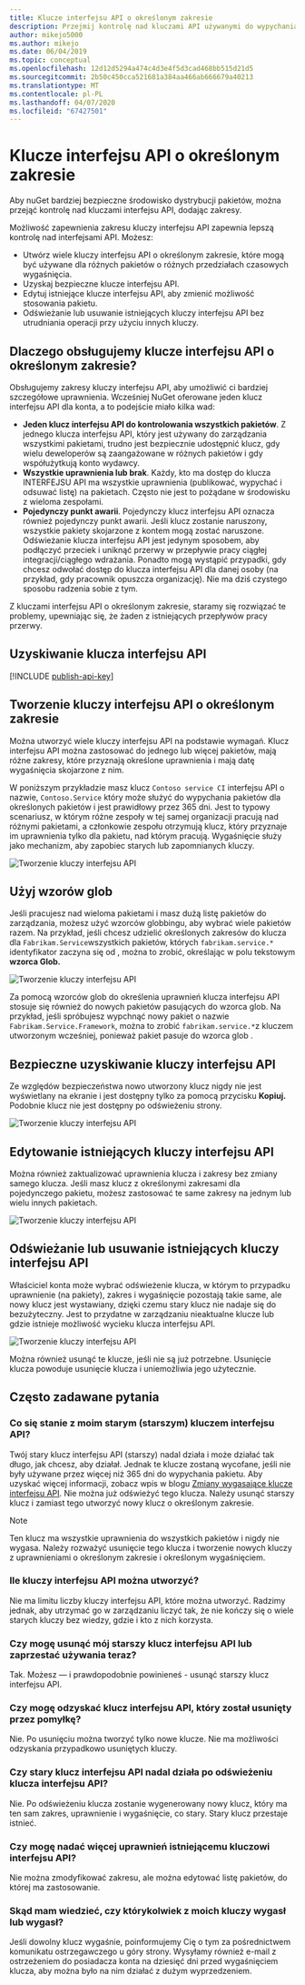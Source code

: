 ```yaml
---
title: Klucze interfejsu API o określonym zakresie
description: Przejmij kontrolę nad kluczami API używanymi do wypychania pakietów
author: mikejo5000
ms.author: mikejo
ms.date: 06/04/2019
ms.topic: conceptual
ms.openlocfilehash: 12d12d5294a474c4d3e4f5d3cad468bb515d21d5
ms.sourcegitcommit: 2b50c450cca521681a384aa466ab666679a40213
ms.translationtype: MT
ms.contentlocale: pl-PL
ms.lasthandoff: 04/07/2020
ms.locfileid: "67427501"
---
```

# <a name="scoped-api-keys"></a>Klucze interfejsu API o określonym zakresie

Aby nuGet bardziej bezpieczne środowisko dystrybucji pakietów, można przejąć kontrolę nad kluczami interfejsu API, dodając zakresy.

Możliwość zapewnienia zakresu kluczy interfejsu API zapewnia lepszą kontrolę nad interfejsami API. Możesz:

- Utwórz wiele kluczy interfejsu API o określonym zakresie, które mogą być używane dla różnych pakietów o różnych przedziałach czasowych wygaśnięcia.
- Uzyskaj bezpieczne klucze interfejsu API.
- Edytuj istniejące klucze interfejsu API, aby zmienić możliwość stosowania pakietu.
- Odświeżanie lub usuwanie istniejących kluczy interfejsu API bez utrudniania operacji przy użyciu innych kluczy.

## <a name="why-do-we-support-scoped-api-keys"></a>Dlaczego obsługujemy klucze interfejsu API o określonym zakresie?

Obsługujemy zakresy kluczy interfejsu API, aby umożliwić ci bardziej szczegółowe uprawnienia. Wcześniej NuGet oferowane jeden klucz interfejsu API dla konta, a to podejście miało kilka wad:

- **Jeden klucz interfejsu API do kontrolowania wszystkich pakietów**. Z jednego klucza interfejsu API, który jest używany do zarządzania wszystkimi pakietami, trudno jest bezpiecznie udostępnić klucz, gdy wielu deweloperów są zaangażowane w różnych pakietów i gdy współużytkują konto wydawcy.
- **Wszystkie uprawnienia lub brak**. Każdy, kto ma dostęp do klucza INTERFEJSU API ma wszystkie uprawnienia (publikować, wypychać i odsuwać listę) na pakietach. Często nie jest to pożądane w środowisku z wieloma zespołami.
- **Pojedynczy punkt awarii**. Pojedynczy klucz interfejsu API oznacza również pojedynczy punkt awarii. Jeśli klucz zostanie naruszony, wszystkie pakiety skojarzone z kontem mogą zostać naruszone. Odświeżanie klucza interfejsu API jest jedynym sposobem, aby podłączyć przeciek i uniknąć przerwy w przepływie pracy ciągłej integracji/ciągłego wdrażania. Ponadto mogą wystąpić przypadki, gdy chcesz odwołać dostęp do klucza interfejsu API dla danej osoby (na przykład, gdy pracownik opuszcza organizację). Nie ma dziś czystego sposobu radzenia sobie z tym.

Z kluczami interfejsu API o określonym zakresie, staramy się rozwiązać te problemy, upewniając się, że żaden z istniejących przepływów pracy przerwy.

## <a name="acquire-an-api-key"></a>Uzyskiwanie klucza interfejsu API

[!INCLUDE [publish-api-key](../quickstart/includes/publish-api-key.md)]

## <a name="create-scoped-api-keys"></a>Tworzenie kluczy interfejsu API o określonym zakresie

Można utworzyć wiele kluczy interfejsu API na podstawie wymagań. Klucz interfejsu API można zastosować do jednego lub więcej pakietów, mają różne zakresy, które przyznają określone uprawnienia i mają datę wygaśnięcia skojarzone z nim.

W poniższym przykładzie masz klucz `Contoso service CI` interfejsu API o nazwie, `Contoso.Service` który może służyć do wypychania pakietów dla określonych pakietów i jest prawidłowy przez 365 dni. Jest to typowy scenariusz, w którym różne zespoły w tej samej organizacji pracują nad różnymi pakietami, a członkowie zespołu otrzymują klucz, który przyznaje im uprawnienia tylko dla pakietu, nad którym pracują. Wygaśnięcie służy jako mechanizm, aby zapobiec starych lub zapomnianych kluczy.

![Tworzenie kluczy interfejsu API](media/scoped-api-keys-create-new.png)

## <a name="use-glob-patterns"></a>Użyj wzorów glob

Jeśli pracujesz nad wieloma pakietami i masz dużą listę pakietów do zarządzania, możesz użyć wzorców globbingu, aby wybrać wiele pakietów razem. Na przykład, jeśli chcesz udzielić określonych zakresów do klucza dla `Fabrikam.Service`wszystkich pakietów, których `fabrikam.service.*` identyfikator zaczyna się od , można to zrobić, określając w polu tekstowym **wzorca Glob.**

![Tworzenie kluczy interfejsu API](media/scoped-api-keys-glob-pattern.png)

Za pomocą wzorców glob do określenia uprawnień klucza interfejsu API stosuje się również do nowych pakietów pasujących do wzorca glob. Na przykład, jeśli spróbujesz wypchnąć nowy pakiet o nazwie `Fabrikam.Service.Framework`, można to zrobić `fabrikam.service.*`z kluczem utworzonym wcześniej, ponieważ pakiet pasuje do wzorca glob .

## <a name="obtain-api-keys-securely"></a>Bezpieczne uzyskiwanie kluczy interfejsu API

Ze względów bezpieczeństwa nowo utworzony klucz nigdy nie jest wyświetlany na ekranie i jest dostępny tylko za pomocą przycisku **Kopiuj.** Podobnie klucz nie jest dostępny po odświeżeniu strony.

![Tworzenie kluczy interfejsu API](media/scoped-api-keys-obtain-keys.png)

## <a name="edit-existing-api-keys"></a>Edytowanie istniejących kluczy interfejsu API

Można również zaktualizować uprawnienia klucza i zakresy bez zmiany samego klucza. Jeśli masz klucz z określonymi zakresami dla pojedynczego pakietu, możesz zastosować te same zakresy na jednym lub wielu innych pakietach.

![Tworzenie kluczy interfejsu API](media/scoped-api-keys-edit.png)

## <a name="refresh-or-delete-existing-api-keys"></a>Odświeżanie lub usuwanie istniejących kluczy interfejsu API

Właściciel konta może wybrać odświeżenie klucza, w którym to przypadku uprawnienie (na pakiety), zakres i wygaśnięcie pozostają takie same, ale nowy klucz jest wystawiany, dzięki czemu stary klucz nie nadaje się do bezużyteczny. Jest to przydatne w zarządzaniu nieaktualne klucze lub gdzie istnieje możliwość wycieku klucza interfejsu API.

![Tworzenie kluczy interfejsu API](media/scoped-api-keys-refresh.png)

Można również usunąć te klucze, jeśli nie są już potrzebne. Usunięcie klucza powoduje usunięcie klucza i uniemożliwia jego użytecznie.

## <a name="faqs"></a>Często zadawane pytania

### <a name="what-happens-to-my-old-legacy-api-key"></a>Co się stanie z moim starym (starszym) kluczem interfejsu API?

Twój stary klucz interfejsu API (starszy) nadal działa i może działać tak długo, jak chcesz, aby działał. Jednak te klucze zostaną wycofane, jeśli nie były używane przez więcej niż 365 dni do wypychania pakietu. Aby uzyskać więcej informacji, zobacz wpis w blogu [Zmiany wygasające klucze interfejsu API](https://blog.nuget.org/20160825/Changes-to-Expiring-API-Keys.html). Nie można już odświeżyć tego klucza. Należy usunąć starszy klucz i zamiast tego utworzyć nowy klucz o określonym zakresie.

> [!NOTE]
> Ten klucz ma wszystkie uprawnienia do wszystkich pakietów i nigdy nie wygasa. Należy rozważyć usunięcie tego klucza i tworzenie nowych kluczy z uprawnieniami o określonym zakresie i określonym wygaśnięciem.

### <a name="how-many-api-keys-can-i-create"></a>Ile kluczy interfejsu API można utworzyć?

Nie ma limitu liczby kluczy interfejsu API, które można utworzyć. Radzimy jednak, aby utrzymać go w zarządzaniu liczyć tak, że nie kończy się o wiele starych kluczy bez wiedzy, gdzie i kto z nich korzysta.

### <a name="can-i-delete-my-legacy-api-key-or-discontinue-using-now"></a>Czy mogę usunąć mój starszy klucz interfejsu API lub zaprzestać używania teraz?

Tak. Możesz — i prawdopodobnie powinieneś - usunąć starszy klucz interfejsu API.

### <a name="can-i-get-back-my-api-key-that-i-deleted-by-mistake"></a>Czy mogę odzyskać klucz interfejsu API, który został usunięty przez pomyłkę?

Nie. Po usunięciu można tworzyć tylko nowe klucze. Nie ma możliwości odzyskania przypadkowo usuniętych kluczy.

### <a name="does-the-old-api-key-continue-to-work-upon-api-key-refresh"></a>Czy stary klucz interfejsu API nadal działa po odświeżeniu klucza interfejsu API?

Nie. Po odświeżeniu klucza zostanie wygenerowany nowy klucz, który ma ten sam zakres, uprawnienie i wygaśnięcie, co stary. Stary klucz przestaje istnieć.

### <a name="can-i-give-more-permissions-to-an-existing-api-key"></a>Czy mogę nadać więcej uprawnień istniejącemu kluczowi interfejsu API?

Nie można zmodyfikować zakresu, ale można edytować listę pakietów, do której ma zastosowanie.

### <a name="how-do-i-know-if-any-of-my-keys-expired-or-are-getting-expired"></a>Skąd mam wiedzieć, czy którykolwiek z moich kluczy wygasł lub wygasł?

Jeśli dowolny klucz wygaśnie, poinformujemy Cię o tym za pośrednictwem komunikatu ostrzegawczego u góry strony. Wysyłamy również e-mail z ostrzeżeniem do posiadacza konta na dziesięć dni przed wygaśnięciem klucza, aby można było na nim działać z dużym wyprzedzeniem.